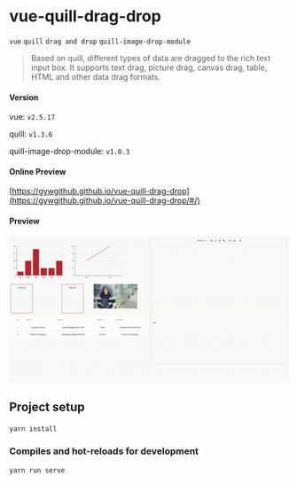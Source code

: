 # vue-quill-drag-drop

`vue`  `quill` `drag and drop`  `quill-image-drop-module`

> Based on quill, different types of data are dragged to the rich text input box. It supports text drag, picture drag, canvas drag, table, HTML and other data drag formats.

#### Version

vue: `v2.5.17`

quill: `v1.3.6`

quill-image-drop-module: `v1.0.3`

#### Online Preview

[https://gywgithub.github.io/vue-quill-drag-drop](https://gywgithub.github.io/vue-quill-drag-drop/#/)

#### Preview

![drag-drop](src/assets/images/preview-quill.gif)

## Project setup

```
yarn install
```

### Compiles and hot-reloads for development
```
yarn run serve
```

